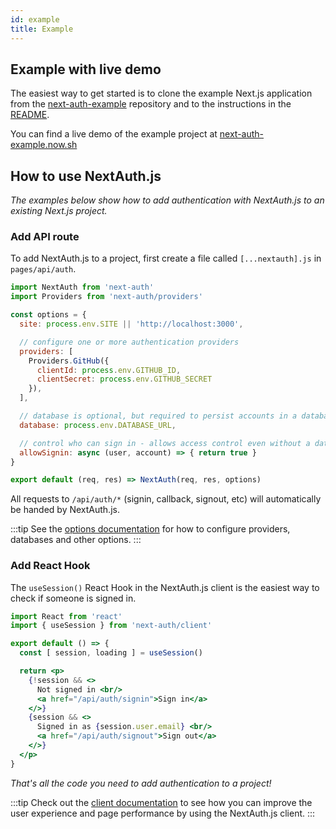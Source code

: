 ```yaml
---
id: example
title: Example
---
```


## Example with live demo

The easiest way to get started is to clone the example Next.js application from the [next-auth-example](https://github.com/iaincollins/next-auth-example) repository and to the instructions in the [README](https://github.com/iaincollins/next-auth-example/blob/master/README.md).

You can find a live demo of the example project at [next-auth-example.now.sh](https://next-auth-example.now.sh)

## How to use NextAuth.js

*The examples below show how to add authentication with NextAuth.js to an existing Next.js project.*

### Add API route

To add NextAuth.js to a project, first create a file called `[...nextauth].js` in `pages/api/auth`.

```javascript title="/pages/api/auth/[...nextauth].js"
import NextAuth from 'next-auth'
import Providers from 'next-auth/providers'

const options = {
  site: process.env.SITE || 'http://localhost:3000',

  // configure one or more authentication providers
  providers: [
    Providers.GitHub({
      clientId: process.env.GITHUB_ID,
      clientSecret: process.env.GITHUB_SECRET
    }),
  ],

  // database is optional, but required to persist accounts in a database
  database: process.env.DATABASE_URL,

  // control who can sign in - allows access control even without a database
  allowSignin: async (user, account) => { return true }
}

export default (req, res) => NextAuth(req, res, options)
```

All requests to `/api/auth/*` (signin, callback, signout, etc) will automatically be handed by NextAuth.js.

:::tip
See the [options documentation](/options/basic-options) for how to configure providers, databases and other options.
:::

### Add React Hook

The `useSession()` React Hook in the NextAuth.js client is the easiest way to check if someone is signed in.

```jsx title="/pages/index.js"
import React from 'react'
import { useSession } from 'next-auth/client'

export default () => {
  const [ session, loading ] = useSession()

  return <p>
    {!session && <>
      Not signed in <br/>
      <a href="/api/auth/signin">Sign in</a>
    </>}
    {session && <>
      Signed in as {session.user.email} <br/>
      <a href="/api/auth/signout">Sign out</a>
    </>}
  </p>
}
```

*That's all the code you need to add authentication to a project!*

:::tip
Check out the [client documentation](/getting-started/client) to see how you can improve the user experience and page performance by using the NextAuth.js client.
:::
